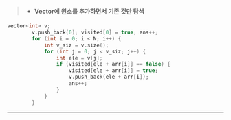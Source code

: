 > * #### Vector에 원소를 추가하면서 기존 것만 탐색
```cpp
vector<int> v;
		v.push_back(0); visited[0] = true; ans++;
		for (int i = 0; i < N; i++) {
			int v_siz = v.size();
			for (int j = 0; j < v_siz; j++) {
				int ele = v[j];
				if (visited[ele + arr[i]] == false) {
					visited[ele + arr[i]] = true;
					v.push_back(ele + arr[i]);
					ans++;
				}
			}
		}
```
- - - -
